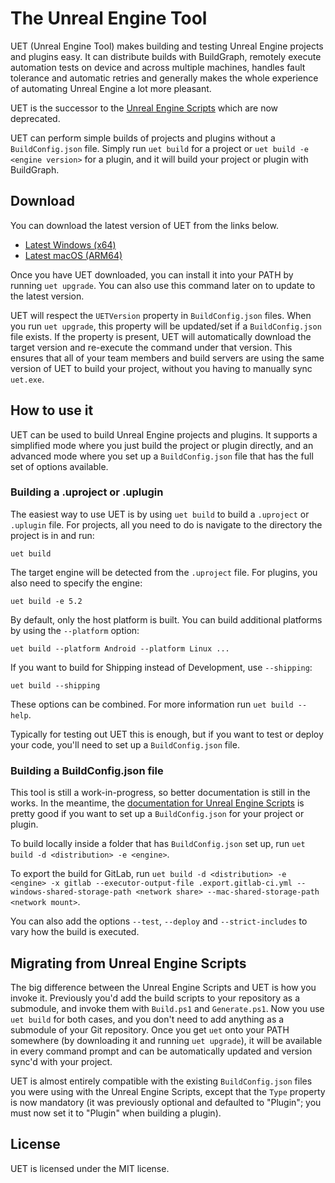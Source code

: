 # The Unreal Engine Tool

UET (Unreal Engine Tool) makes building and testing Unreal Engine projects and plugins easy. It can distribute builds with BuildGraph, remotely execute automation tests on device and across multiple machines, handles fault tolerance and automatic retries and generally makes the whole experience of automating Unreal Engine a lot more pleasant.

UET is the successor to the [Unreal Engine Scripts](https://src.redpoint.games/redpointgames/unreal-engine-scripts) which are now deprecated.

UET can perform simple builds of projects and plugins without a `BuildConfig.json` file. Simply run `uet build` for a project or `uet build -e <engine version>` for a plugin, and it will build your project or plugin with BuildGraph.

## Download

You can download the latest version of UET from the links below.

- [Latest Windows (x64)](https://src.redpoint.games/api/v4/projects/242/jobs/artifacts/main/raw/UET/uet/bin/Release/net7.0/win-x64/publish/uet.exe?job=End)
- [Latest macOS (ARM64)](https://src.redpoint.games/api/v4/projects/242/jobs/artifacts/main/raw/UET/uet/bin/Release/net7.0/osx.11.0-arm64/publish/uet?job=End)

Once you have UET downloaded, you can install it into your PATH by running `uet upgrade`. You can also use this command later on to update to the latest version.

UET will respect the `UETVersion` property in `BuildConfig.json` files. When you run `uet upgrade`, this property will be updated/set if a `BuildConfig.json` file exists. If the property is present, UET will automatically download the target version and re-execute the command under that version. This ensures that all of your team members and build servers are using the same version of UET to build your project, without you having to manually sync `uet.exe`.

## How to use it

UET can be used to build Unreal Engine projects and plugins. It supports a simplified mode where you just build the project or plugin directly, and an advanced mode where you set up a `BuildConfig.json` file that has the full set of options available.

### Building a .uproject or .uplugin

The easiest way to use UET is by using `uet build` to build a `.uproject` or `.uplugin` file. For projects, all you need to do is navigate to the directory the project is in and run:

```
uet build
```

The target engine will be detected from the `.uproject` file. For plugins, you also need to specify the engine:

```
uet build -e 5.2
```

By default, only the host platform is built. You can build additional platforms by using the `--platform` option:

```
uet build --platform Android --platform Linux ...
```

If you want to build for Shipping instead of Development, use `--shipping`:

```
uet build --shipping
```

These options can be combined. For more information run `uet build --help`.

Typically for testing out UET this is enough, but if you want to test or deploy your code, you'll need to set up a `BuildConfig.json` file.

### Building a BuildConfig.json file

This tool is still a work-in-progress, so better documentation is still in the works. In the meantime, the [documentation for Unreal Engine Scripts](https://src.redpoint.games/redpointgames/unreal-engine-scripts/-/wikis/home) is pretty good if you want to set up a `BuildConfig.json` for your project or plugin.

To build locally inside a folder that has `BuildConfig.json` set up, run `uet build -d <distribution> -e <engine>`.

To export the build for GitLab, run `uet build -d <distribution> -e <engine> -x gitlab --executor-output-file .export.gitlab-ci.yml --windows-shared-storage-path <network share> --mac-shared-storage-path <network mount>`.

You can also add the options `--test`, `--deploy` and `--strict-includes` to vary how the build is executed. 

## Migrating from Unreal Engine Scripts

The big difference between the Unreal Engine Scripts and UET is how you invoke it. Previously you'd add the build scripts to your repository as a submodule, and invoke them with `Build.ps1` and `Generate.ps1`. Now you use `uet build` for both cases, and you don't need to add anything as a submodule of your Git repository. Once you get `uet` onto your PATH somewhere (by downloading it and running `uet upgrade`), it will be available in every command prompt and can be automatically updated and version sync'd with your project.

UET is almost entirely compatible with the existing `BuildConfig.json` files you were using with the Unreal Engine Scripts, except that the `Type` property is now mandatory (it was previously optional and defaulted to "Plugin"; you must now set it to "Plugin" when building a plugin).

## License

UET is licensed under the MIT license.